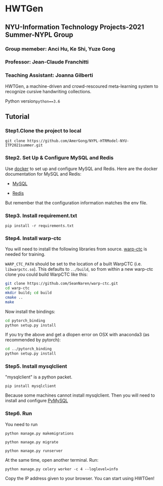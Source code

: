 # HWTGen
## NYU-Information Technology Projects-2021 Summer-NYPL Group
### Group memeber: Anci Hu, Ke Shi, Yuze Gong
### Professor: Jean-Claude Franchitti
### Teaching Assistant: Joanna Gilberti
HWTGen, a machine-driven and crowd-rescoured meta-learning system to recognize cursive handwriting collections.

Python version```python==3.6```

## Tutorial
### Step1.Clone the project to local
```
git clone https://github.com/AmerGong/NYPL-HTRModel-NYU-ITP2021summer.git
```

### Step2. Set Up & Configure MySQL and Redis

Use [docker](https://www.docker.com/) to set up and configure MySQL and Redis. Here are the docker documentation for MySQL and Redis:

- [MySQL](https://hub.docker.com/_/mysql)

- [Redis](https://hub.docker.com/_/redis/)

But remember that the configuration information matches the env file.

### Step3. Install requirement.txt
```
pip install -r requirements.txt
```

### Step4. Install warp-ctc
You will need to install the following libraries from source. [warp-ctc](https://github.com/SeanNaren/warp-ctc) is needed for training.

`WARP_CTC_PATH` should be set to the location of a built WarpCTC
(i.e. `libwarpctc.so`).  This defaults to `../build`, so from within a
new warp-ctc clone you could build WarpCTC like this:

```bash
git clone https://github.com/SeanNaren/warp-ctc.git
cd warp-ctc
mkdir build; cd build
cmake ..
make
```

Now install the bindings:
```bash
cd pytorch_binding
python setup.py install
```

If you try the above and get a dlopen error on OSX with anaconda3 (as recommended by pytorch):
```bash
cd ../pytorch_binding
python setup.py install
```

### Step5. Install mysqlclient
"mysqlclient" is a python packet. 

```pip install mysqlclient```

Because some machines cannot install mysqlclient. Then you will need to install and configure [PyMySQL](https://github.com/PyMySQL/PyMySQL/)

### Step6. Run
You need to run

```
python manage.py makemigrations
```

```
python manage.py migrate
```

```
python manage.py runserver
```

At the same time, open another terminal. Run:
```
python manage.py celery worker -c 4 --loglevel=info
```

Copy the IP address given to your browser. You can start using HWTGen!
